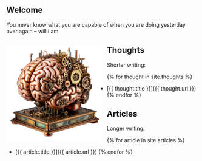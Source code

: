 ## Welcome

You never know what you are capable of when you are doing yesterday over again – will.i.am

<img align="left" src="/assets/brain.png" alt="Pen" width="250" style="padding: 15px 15px 0px 0px;">

## Thoughts

Shorter writing:

{% for thought in site.thoughts %}
* [{{ thought.title }}]({{ thought.url }})
{% endfor %}


## Articles

Longer writing:

{% for article in site.articles %}
* [{{ article.title }}]({{ article.url }})
{% endfor %}
